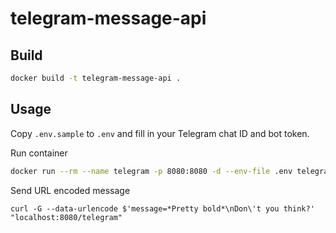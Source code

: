 # telegram-message-api

## Build

```sh
docker build -t telegram-message-api .
```

## Usage
Copy `.env.sample` to `.env` and fill in your Telegram chat ID and bot token.

Run container
```sh
docker run --rm --name telegram -p 8080:8080 -d --env-file .env telegram-message-api
```

Send URL encoded message
```
curl -G --data-urlencode $'message=*Pretty bold*\nDon\'t you think?' "localhost:8080/telegram"
```

